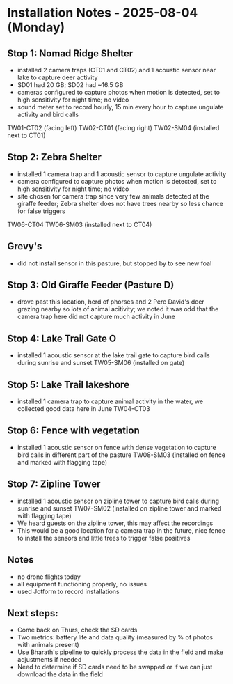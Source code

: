 # Installation Notes - 2025-08-04 (Monday)

## Stop 1: Nomad Ridge Shelter 
- installed 2 camera traps (CT01 and CT02) and 1 acoustic sensor near lake to capture deer activity
- SD01 had 20 GB; SD02 had ~16.5 GB
- cameras configured to capture photos when motion is detected, set to high sensitivity for night time; no video
- sound meter set to record hourly, 15 min every hour to capture ungulate activity and bird calls

TW01-CT02 (facing left)
TW02-CT01 (facing right)
TW02-SM04 (installed next to CT01)


## Stop 2: Zebra Shelter
- installed 1 camera trap and 1 acoustic sensor to capture ungulate activity 
- camera configured to capture photos when motion is detected, set to high sensitivity for night time; no video
- site chosen for camera trap since very few animals detected at the giraffe feeder; Zebra shelter does not have trees nearby so less chance for false triggers

TW06-CT04
TW06-SM03 (installed next to CT04)

## Grevy's
- did not install sensor in this pasture, but stopped by to see new foal

## Stop 3: Old Giraffe Feeder (Pasture D)
- drove past this location, herd of phorses and 2 Pere David's deer grazing nearby so lots of animal acitivity; we noted it was odd that the camera trap here did not capture much activity in June

## Stop 4: Lake Trail Gate O
- installed 1 acoustic sensor at the lake trail gate to capture bird calls during sunrise and sunset
TW05-SM06 (installed on gate)

## Stop 5: Lake Trail lakeshore
- installed 1 camera trap to capture animal activity in the water, we collected good data here in June
TW04-CT03

## Stop 6: Fence with vegetation
- installed 1 acoustic sensor on fence with dense vegetation to capture bird calls in different part of the pasture
TW08-SM03 (installed on fence and marked with flagging tape)

## Stop 7: Zipline Tower
- installed 1 acoustic sensor on zipline tower to capture bird calls during sunrise and sunset
TW07-SM02 (installed on zipline tower and marked with flagging tape)
- We heard guests on the zipline tower, this may affect the recordings
- This would be a good location for a camera trap in the future, nice fence to install the sensors and little trees to trigger false positives

## Notes
- no drone flights today
- all equipment functioning properly, no issues
- used Jotform to record installations 

## Next steps:
- Come back on Thurs, check the SD cards
- Two metrics: battery life and data quality (measured by % of photos with animals present)
- Use Bharath's pipeline to quickly process the data in the field and make adjustments if needed
- Need to determine if SD cards need to be swapped or if we can just download the data in the field